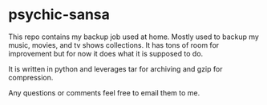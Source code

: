 psychic-sansa
=============
This repo contains my backup job used at home. 
Mostly used to backup my music, movies, and tv shows collections.
It has tons of room for improvement but for now it does what it is supposed to do.

It is written in python and leverages tar for archiving and gzip for compression.

Any questions or comments feel free to email them to me.
